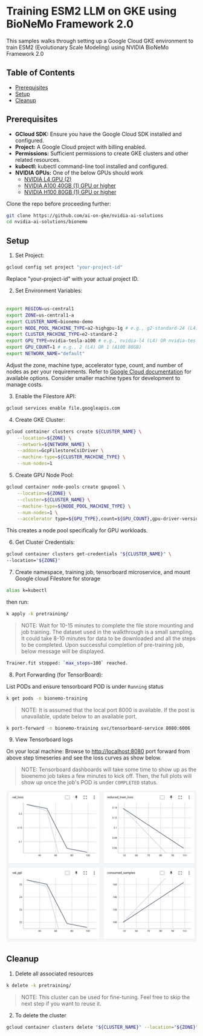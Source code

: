 # Training ESM2 LLM on GKE using BioNeMo Framework 2.0

This samples walks through setting up a Google Cloud GKE environment to train ESM2 (Evolutionary Scale Modeling) using NVIDIA BioNeMo Framework 2.0

## Table of Contents

- [Prerequisites](#prerequisites)
- [Setup](#setup)
- [Cleanup](#cleanup)

## Prerequisites

- **GCloud SDK:** Ensure you have the Google Cloud SDK installed and configured.
- **Project:**  A Google Cloud project with billing enabled.
- **Permissions:**  Sufficient permissions to create GKE clusters and other related resources.
- **kubectl:** kubectl command-line tool installed and configured.
- **NVIDIA GPUs:** One of the below GPUs should work
  - [NVIDIA L4 GPU (2)](https://cloud.google.com/compute/docs/gpus#l4-gpus)
  - [NVIDIA A100 40GB (1) GPU or higher](https://cloud.google.com/compute/docs/gpus#a100-gpus)
  - [NVIDIA H100 80GB (1) GPU or higher](https://cloud.google.com/compute/docs/gpus#a3-series)

Clone the repo before proceeding further:

  ```bash
  git clone https://github.com/ai-on-gke/nvidia-ai-solutions
  cd nvidia-ai-solutions/bionemo
  ```

## Setup

1. Set Project:

```bash
gcloud config set project "your-project-id"
```

Replace "your-project-id" with your actual project ID.

2. Set Environment Variables:

```bash

export REGION=us-central1
export ZONE=us-central1-a
export CLUSTER_NAME=bionemo-demo
export NODE_POOL_MACHINE_TYPE=a2-highgpu-1g # e.g., g2-standard-24 (L4) or a2-ultragpu-1g (A100 80GB)
export CLUSTER_MACHINE_TYPE=e2-standard-2
export GPU_TYPE=nvidia-tesla-a100 # e.g., nvidia-l4 (L4) OR nvidia-tesla-a100 for A100 40GB OR nvidia-a100-80gb (A100 80GB)
export GPU_COUNT=1 # e.g., 2 (L4) OR 1 (A100 80GB)
export NETWORK_NAME="default"
```

Adjust the zone, machine type, accelerator type, count, and number of nodes as per your requirements. Refer to [Google Cloud documentation](https://cloud.google.com/compute/docs/gpus) for available options. Consider smaller machine types for development to manage costs.

3. Enable the Filestore API:

```bash
gcloud services enable file.googleapis.com
```

4. Create GKE Cluster:

```bash
gcloud container clusters create ${CLUSTER_NAME} \
    --location=${ZONE} \
    --network=${NETWORK_NAME} \
    --addons=GcpFilestoreCsiDriver \
    --machine-type=${CLUSTER_MACHINE_TYPE} \
    --num-nodes=1
```

5. Create GPU Node Pool:

```bash
gcloud container node-pools create gpupool \
    --location=${ZONE} \
    --cluster=${CLUSTER_NAME} \
    --machine-type=${NODE_POOL_MACHINE_TYPE} \
    --num-nodes=1 \
    --accelerator type=${GPU_TYPE},count=${GPU_COUNT},gpu-driver-version=latest
```

This creates a node pool specifically for GPU workloads.

6. Get Cluster Credentials:

```bash
gcloud container clusters get-credentials "${CLUSTER_NAME}" \
--location="${ZONE}"
```

7. Create namespace, training job, tensorboard microservice, and mount Google cloud Filestore for storage

```bash
alias k=kubectl
```

then run:

```bash
k apply -k pretraining/
```

> NOTE:
> Wait for 10-15 minutes to complete the file store mounting and job training. The dataset used in the walkthrough is a small sampling. It could take 8-10 minutes for data to be downloaded and all the steps to be completed. Upon successful completion of pre-training job, below message will be displayed.

```bash
Trainer.fit stopped: `max_steps=100` reached.
```

8. Port Forwarding (for TensorBoard):

List PODs and ensure tensorboard POD is under `Running` status

```bash
k get pods -n bionemo-training
```

> NOTE:
> It is assumed that the local port 8000 is available. If the post is unavailable, update below to an available port.

```bash
k port-forward -n bionemo-training svc/tensorboard-service 8080:6006
```

9. View Tensorboard logs

On your local machine: Browse to <http://localhost:8080> port forward from above step timeseries and see the loss curves as show below.

> NOTE:
> Tensorboard dashboards will take some time to show up as the bioenemo job takes a few minutes to kick off. Then, the full plots will show up once the job's POD is under `COMPLETED` status.

[<img src="./images/tensorboard-results.png" width="750"/>](HighLevelArch)

## Cleanup

1. Delete all associated resources

```bash
k delete -k pretraining/
```

> NOTE:
> This cluster can be used for fine-tuning. Feel free to skip the next step if you want to reuse it.

2. To delete the cluster

```bash
gcloud container clusters delete "${CLUSTER_NAME}" --location="${ZONE}" --quiet
```
